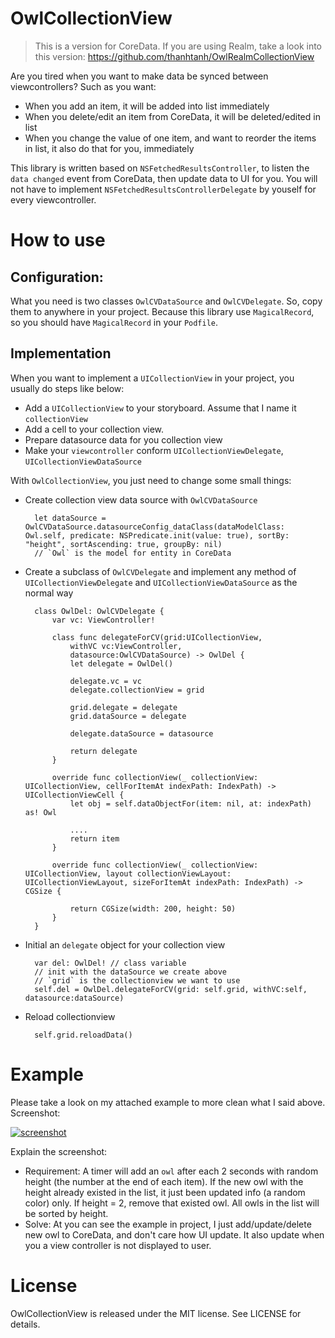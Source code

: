# OwlCollectionView

> This is a version for CoreData. If you are using Realm, take a look into this version: https://github.com/thanhtanh/OwlRealmCollectionView

Are you tired when you want to make data be synced between viewcontrollers? Such as you want:

- When you add an item, it will be added into list immediately
- When you delete/edit an item from CoreData, it will be deleted/edited in list
- When you change the value of one item, and want to reorder the items in list, it also do that for you, immediately

This library is written based on `NSFetchedResultsController`, to listen the `data changed` event from CoreData, then update data to UI for you. You will not have to implement `NSFetchedResultsControllerDelegate` by youself for every viewcontroller.

# How to use
## Configuration:
What you need is two classes `OwlCVDataSource` and `OwlCVDelegate`. So, copy them to anywhere in your project.
Because this library use `MagicalRecord`, so you should have `MagicalRecord` in your `Podfile`.

## Implementation
When you want to implement a `UICollectionView` in your project, you usually do steps like below:

- Add a `UICollectionView` to your storyboard. Assume that I name it `collectionView`
- Add a cell to your collection view.
- Prepare datasource data for you collection view
- Make your `viewcontroller` conform `UICollectionViewDelegate`, `UICollectionViewDataSource`

With `OwlCollectionView`, you just need to change some small things:

- Create collection view data source with `OwlCVDataSource`

        let dataSource = OwlCVDataSource.datasourceConfig_dataClass(dataModelClass: Owl.self, predicate: NSPredicate.init(value: true), sortBy: "height", sortAscending: true, groupBy: nil)
        // `Owl` is the model for entity in CoreData

- Create a subclass of `OwlCVDelegate` and implement any method of `UICollectionViewDelegate` and `UICollectionViewDataSource` as the normal way

        class OwlDel: OwlCVDelegate {
            var vc: ViewController!

            class func delegateForCV(grid:UICollectionView,
                withVC vc:ViewController,
                datasource:OwlCVDataSource) -> OwlDel {
                let delegate = OwlDel()

                delegate.vc = vc
                delegate.collectionView = grid

                grid.delegate = delegate
                grid.dataSource = delegate

                delegate.dataSource = datasource

                return delegate
            }

            override func collectionView(_ collectionView: UICollectionView, cellForItemAt indexPath: IndexPath) -> UICollectionViewCell {
                let obj = self.dataObjectFor(item: nil, at: indexPath) as! Owl

                ....
                return item
            }

            override func collectionView(_ collectionView: UICollectionView, layout collectionViewLayout: UICollectionViewLayout, sizeForItemAt indexPath: IndexPath) -> CGSize {

                return CGSize(width: 200, height: 50)
            }
        }

- Initial an `delegate` object for your collection view

        var del: OwlDel! // class variable
        // init with the dataSource we create above
        // `grid` is the collectionview we want to use
        self.del = OwlDel.delegateForCV(grid: self.grid, withVC:self, datasource:dataSource)

- Reload collectionview

        self.grid.reloadData()

# Example
Please take a look on my attached example to more clean what I said above.
Screenshot:

[![screenshot][1]][1]


[1]: http://i.stack.imgur.com/jgUSg.gif


Explain the screenshot:

- Requirement: A timer will add an `owl` after each 2 seconds with random height (the number at the end of each item). If the new owl with the height already existed in the list, it just been updated info (a random color) only. If height = 2, remove that existed owl. All owls in the list will be sorted by height.
- Solve: At you can see the example in project, I just add/update/delete new owl to CoreData, and don't care how UI update. It also update when you a view controller is not displayed to user.

# License

OwlCollectionView is released under the MIT license. See LICENSE for details.

